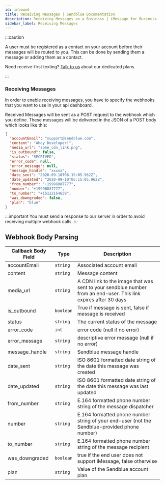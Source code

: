 ```yaml
---
id: inbound
title: Receiving Messages | Sendblue Documentation
description: Receiving Messages as a Business | iMessage for Business - Sendblue
sidebar_label: Receiving Messages
---
```


:::caution

A user must be registered as a contact on your account before their messages will be routed to you. This can be done by sending them a message or adding them as a contact.

Need receive-first texting? [Talk to us](mailto:support@sendblue.com) about our dedicated plans.

:::

### Receiving Messages

In order to enable receiving messages, you have to specify the webhooks that you want to use in your api dashboard.

Received Messages will be sent as a POST request to the webhook which you define. These messages will be delivered in the JSON of a POST body which looks like this:

```json
{
  "accountEmail": "support@sendblue.com",
  "content": "Ahoy Developer!",
  "media_url": "some_cdn_link.png",
  "is_outbound": false,
  "status": "RECEIVED",
  "error_code": null,
  "error_message": null,
  "message_handle": "xxxxx",
  "date_sent": "2020-09-10T06:15:05.962Z",
  "date_updated": "2020-09-10T06:15:05.962Z",
  "from_number": "+19998887777",
  "number": "+19998887777",
  "to_number": "+15122164639",
  "was_downgraded": false,
  "plan": "blue"
}
```

:::important
You must send a response to our server in order to avoid receiving multiple webhook calls.
:::

## Webhook Body Parsing

| Callback Body Field | Type      | Description                                                                                                     |
| ------------------- | --------- | --------------------------------------------------------------------------------------------------------------- |
| accountEmail        | `string`  | Associated account email                                                                                        |
| content             | `string`  | Message content                                                                                                 |
| media_url           | `string`  | A CDN link to the image that was sent to your sendblue number from an end-user. This link expires after 30 days |
| is_outbound         | `boolean` | True if message is sent, false if message is received                                                           |
| status              | `string`  | The current status of the message                                                                               |
| error_code          | `int`     | error code (null if no error)                                                                                   |
| error_message       | `string`  | descriptive error message (null if no error)                                                                    |
| message_handle      | `string`  | Sendblue message handle                                                                                         |
| date_sent           | `string`  | ISO 8601 formatted date string of the date this message was created                                             |
| date_updated        | `string`  | ISO 8601 formatted date string of the date this message was last updated                                        |
| from_number         | `string`  | E.164 formatted phone number string of the message dispatcher                                                   |
| number              | `string`  | E.164 formatted phone number string of your end-user (not the Sendblue-provided phone number)                   |
| to_number           | `string`  | E.164 formatted phone number string of the message recipient                                                    |
| was_downgraded      | `boolean` | true if the end user does not support iMessage, false otherwise                                                 |
| plan                | `string`  | Value of the Sendblue account plan                                                                              |
